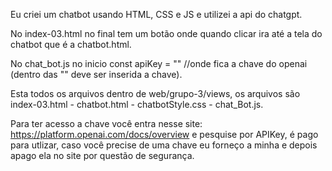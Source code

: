 Eu criei um chatbot usando HTML, CSS e JS e utilizei a api do chatgpt.

No index-03.html no final tem um botão onde quando clicar ira até a tela do chatbot que é a chatbot.html.

No chat_bot.js no inicio const apiKey = "" //onde fica a chave do openai (dentro das "" deve ser inserida a chave).

Esta todos os arquivos dentro de web/grupo-3/views, os arquivos são index-03.html - chatbot.html - chatbotStyle.css - chat_Bot.js.

Para ter acesso a chave você entra nesse site: https://platform.openai.com/docs/overview e pesquise por APIKey, é pago para utlizar, caso você precise de uma chave eu forneço a minha e depois apago ela no site por questão de segurança.
